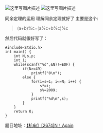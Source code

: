 ![这里写图片描述](http://img.blog.csdn.net/20151226213728178)
![这里写图片描述](http://img.blog.csdn.net/20151226213734043)

同余定理的运用
理解同余定理就好了
主要是这个:

> (a+b)%c=(a%c+b%c)%c

然后代码就很好写了：
```
#include<stdio.h>
int main() {
	int N,s,p;
	int i;
	while(scanf("%d",&N)!=EOF) {
		if(N>=49)
			printf("0\n");
		else {
			for(i=s=1; i<=N; i++) {
				s*=i;
				s%=2009;
			}
			printf("%d\n",s);
		}
	}
	return 0;
}
```

题目地址：[【杭电】[2674]N！Again](http://acm.hdu.edu.cn/showproblem.php?pid=2674)